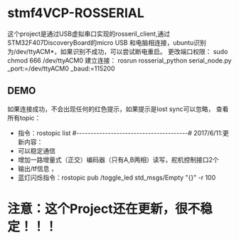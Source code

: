 # stmf4VCP-ROSSERIAL
 这个project是通过USB虚拟串口实现的rosseril_client,通过STM32F407DiscoveryBoard的micro USB 和电脑相连接，ubuntu识别为/dev/ttyACM*，如果识别不成功，可以尝试断电重启。
更改端口权限：
sudo chmod 666 /dev/ttyACM0
建立连接：
rosrun rosserial_python serial_node.py _port:=/dev/ttyACM0 _baud:=115200
   
## DEMO
如果连接成功，不会出现任何的红色提示，如果提示是lost sync可以忽略，
查看所有topic：
* 指令：rostopic list
#---------------------------------------#
2017/6/11:更新内容：
* 可以稳定通信
* 增加一路增量式（正交）编码器（只有A,B两相）读写，舵机控制接口2个
* 输出/tf信息 ， 
* 蓝灯闪烁指令：rostopic pub /toggle_led std_msgs/Empty "{}" -r 100 
# 注意：这个Project还在更新，很不稳定！！！

